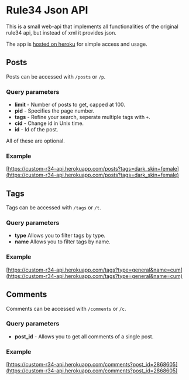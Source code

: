 # Rule34 Json API
This is a small web-api that implements all functionalities of the original rule34 api, but instead of xml it provides json.

The app is [hosted on heroku](https://custom-r34-api.herokuapp.com) for simple access and usage.

## Posts
Posts can be accessed with ```/posts``` or ```/p```.
### Query parameters
* **limit** - Number of posts to get, capped at 100.
* **pid** - Specifies the page number.
* **tags** - Refine your search, seperate multiple tags with ```+```.
* **cid** - Change id in Unix time.
* **id** - Id of the post.

All of these are optional.
### Example
[https://custom-r34-api.herokuapp.com/posts?tags=dark_skin+female](https://custom-r34-api.herokuapp.com/posts?tags=dark_skin+female)

## Tags
Tags can be accessed with ```/tags``` or ```/t```.
### Query parameters
* **type** Allows you to filter tags by type.
* **name** Allows you to filter tags by name.
### Example
[https://custom-r34-api.herokuapp.com/tags?type=general&name=cum](https://custom-r34-api.herokuapp.com/tags?type=general&name=cum)

## Comments
Comments can be accessed with ```/comments``` or ```/c```.
### Query parameters
* **post_id** - Allows you to get all comments of a single post.
### Example
[https://custom-r34-api.herokuapp.com/comments?post_id=2868605](https://custom-r34-api.herokuapp.com/comments?post_id=2868605)
